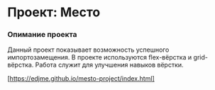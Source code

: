 # Проект: Место

### Опимание проекта
 Данный проект показывает возможность успешного импортозамещения.
В проекте используются flex-вёрстка и grid-вёрстка.
Работа служит для улучшения навыков вёрстки.


[https://edjme.github.io/mesto-project/index.html]



